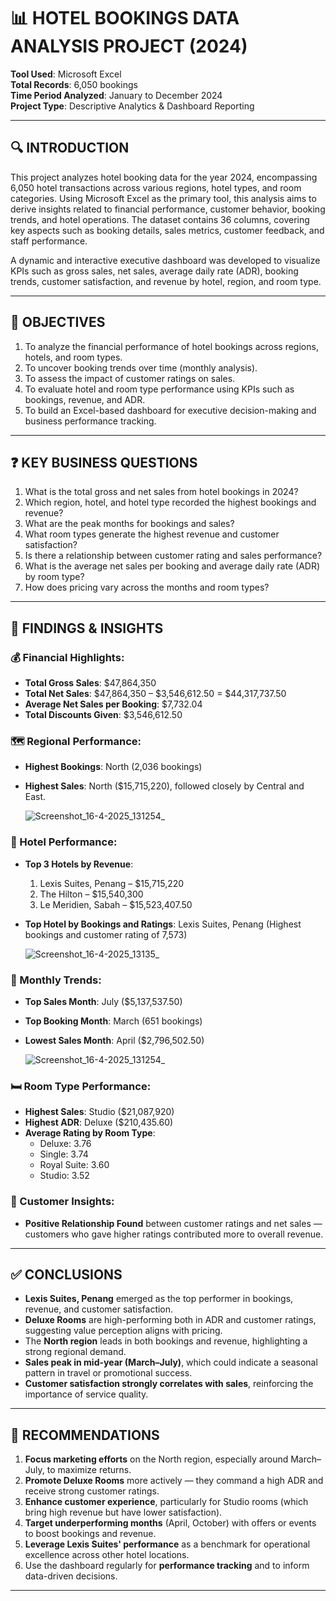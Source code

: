 
# 📊 **HOTEL BOOKINGS DATA ANALYSIS PROJECT (2024)**  
**Tool Used**: Microsoft Excel  
**Total Records**: 6,050 bookings  
**Time Period Analyzed**: January to December 2024  
**Project Type**: Descriptive Analytics & Dashboard Reporting  

---

## 🔍 **INTRODUCTION**

This project analyzes hotel booking data for the year 2024, encompassing 6,050 hotel transactions across various regions, hotel types, and room categories. Using Microsoft Excel as the primary tool, this analysis aims to derive insights related to financial performance, customer behavior, booking trends, and hotel operations. The dataset contains 36 columns, covering key aspects such as booking details, sales metrics, customer feedback, and staff performance.

A dynamic and interactive executive dashboard was developed to visualize KPIs such as gross sales, net sales, average daily rate (ADR), booking trends, customer satisfaction, and revenue by hotel, region, and room type.

---

## 🎯 **OBJECTIVES**

1. To analyze the financial performance of hotel bookings across regions, hotels, and room types.
2. To uncover booking trends over time (monthly analysis).
3. To assess the impact of customer ratings on sales.
4. To evaluate hotel and room type performance using KPIs such as bookings, revenue, and ADR.
5. To build an Excel-based dashboard for executive decision-making and business performance tracking.

---

## ❓ **KEY BUSINESS QUESTIONS**

1. What is the total gross and net sales from hotel bookings in 2024?
2. Which region, hotel, and hotel type recorded the highest bookings and revenue?
3. What are the peak months for bookings and sales?
4. What room types generate the highest revenue and customer satisfaction?
5. Is there a relationship between customer rating and sales performance?
6. What is the average net sales per booking and average daily rate (ADR) by room type?
7. How does pricing vary across the months and room types?

---

## 📌 **FINDINGS & INSIGHTS**

### 💰 Financial Highlights:
- **Total Gross Sales**: $47,864,350  
- **Total Net Sales**: $47,864,350 – $3,546,612.50 = $44,317,737.50  
- **Average Net Sales per Booking**: $7,732.04  
- **Total Discounts Given**: $3,546,612.50  

### 🗺️ Regional Performance:
- **Highest Bookings**: North (2,036 bookings)  
- **Highest Sales**: North ($15,715,220), followed closely by Central and East.

  ![Screenshot_16-4-2025_131254_](https://github.com/user-attachments/assets/8b51b1cf-7bbe-4227-944a-b18a23525dea)


### 🏨 Hotel Performance:
- **Top 3 Hotels by Revenue**:
   1. Lexis Suites, Penang – $15,715,220  
   2. The Hilton – $15,540,300  
   3. Le Meridien, Sabah – $15,523,407.50  
- **Top Hotel by Bookings and Ratings**: Lexis Suites, Penang (Highest bookings and customer rating of 7,573)

  ![Screenshot_16-4-2025_13135_](https://github.com/user-attachments/assets/48b92bb6-ca40-48a8-b1ae-40c3829402d6)


### 📆 Monthly Trends:
- **Top Sales Month**: July ($5,137,537.50)  
- **Top Booking Month**: March (651 bookings)  
- **Lowest Sales Month**: April ($2,796,502.50)

  ![Screenshot_16-4-2025_131254_](https://github.com/user-attachments/assets/50369c7b-922c-45af-81aa-2a11af84e725)


### 🛏️ Room Type Performance:
- **Highest Sales**: Studio ($21,087,920)  
- **Highest ADR**: Deluxe ($210,435.60)  
- **Average Rating by Room Type**:  
   - Deluxe: 3.76  
   - Single: 3.74  
   - Royal Suite: 3.60  
   - Studio: 3.52
 
     

### 🧠 Customer Insights:
- **Positive Relationship Found** between customer ratings and net sales — customers who gave higher ratings contributed more to overall revenue.

---

## ✅ **CONCLUSIONS**

- **Lexis Suites, Penang** emerged as the top performer in bookings, revenue, and customer satisfaction.
- **Deluxe Rooms** are high-performing both in ADR and customer ratings, suggesting value perception aligns with pricing.
- The **North region** leads in both bookings and revenue, highlighting a strong regional demand.
- **Sales peak in mid-year (March–July)**, which could indicate a seasonal pattern in travel or promotional success.
- **Customer satisfaction strongly correlates with sales**, reinforcing the importance of service quality.

---

## 📌 **RECOMMENDATIONS**

1. **Focus marketing efforts** on the North region, especially around March–July, to maximize returns.
2. **Promote Deluxe Rooms** more actively — they command a high ADR and receive strong customer ratings.
3. **Enhance customer experience**, particularly for Studio rooms (which bring high revenue but have lower satisfaction).
4. **Target underperforming months** (April, October) with offers or events to boost bookings and revenue.
5. **Leverage Lexis Suites' performance** as a benchmark for operational excellence across other hotel locations.
6. Use the dashboard regularly for **performance tracking** and to inform data-driven decisions.

---
